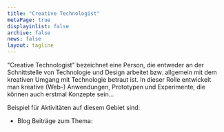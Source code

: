 ```yaml
---
title: "Creative Technologist"
metaPage: true
displayinlist: false
archive: false
news: false
layout: tagline
---
```


"Creative Technologist" bezeichnet eine Person, die entweder an der Schnittstelle von Technologie und Design arbeitet bzw. allgemein mit dem kreativen Umgang mit Technologie betraut ist. In dieser Rolle entwickelt man kreative (Web-) Anwendungen, Prototypen und Experimente, die können auch erstmal Konzepte sein...

Beispiel für Aktivitäten auf diesem Gebiet sind:
* Blog Beiträge zum Thema:

